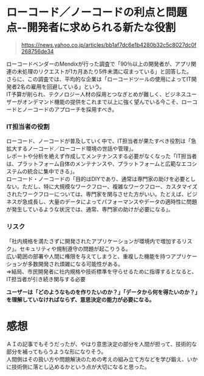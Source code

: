 # ローコード／ノーコードの利点と問題点--開発者に求められる新たな役割
> https://news.yahoo.co.jp/articles/bb1af7dc6e1b4280b32c5c8027dc0f268756de34  

ローコードベンダーのMendixが行った調査で「90％以上の開発者が、アプリ関連の未処理のリクエストが1カ月あたり5件未満に収まっている」と回答した。  
さらに、この調査では、平均的な企業は「ローコードツールの使用によってIT開発者2名の雇用を回避している」という。  
IT予算が削られ、テクノロジー人材の採用とつなぎとめが難しく、ビジネスユーザーがオンデマンド機能の提供をこれまで以上に強く望んでいる今こそ、ローコードとノーコードのアプローチを採用すべき。  

### IT担当者の役割
ローコード、ノーコードが普及していく中で、IT担当者が果たすべき役割は「急拡大するノーコード／ローコード環境の世話や管理」。  
レポートや分析を絶えず作成してメンテナンスする必要がなくなった「IT担当者は、プラットフォーム自体のメンテナンスや、プラットフォームと広範なエコシステムの統合に集中できる」。  
ローコード・ノーコードの「目的はDIYであり、通常は専門家の助けを必要としない。ただし、特に大規模なワークフロー、複雑なワークフロー、カスタマイズされたワークフローについては、専門家を関与させた方がいい。たとえば、ビジネスが急成長し、大量のデータによってパフォーマンスやデータの適時性に問題が発生しているような状況では、通常、専門家の助けが必要になる」。  

### リスク　　
「社内規格を満たさずに開発されたアプリケーションが環境内で増加するリスク」。セキュリティや規制遵守の問題が起こりうる。  
広い範囲の部署や人間に権限を与えてしまうと、重複した機能を持つアプリケーションが多数開発され煩雑になる可能性がある。  
⇒結局、市民開発者に社内規格や技術標準を守らせるために指導するとなると、IT担当者が引き続き関与する必要  

__ユーザーは「どのようなものを作りたいのか？」「データから何を得たいのか？」を理解していなければならず、意思決定の能力が必要になる。__　　

# 感想　　
ＡＩの記事でもそうだったが、やはり意思決定の部分を人間が担って、技術的な部分を補ってもらうような形になりそう。  
人間側はその扱い方や問題解決のための考えの組み立て方などを学び鍛え、いかに技術側に落とし込めるかという点が大切になると思った。
